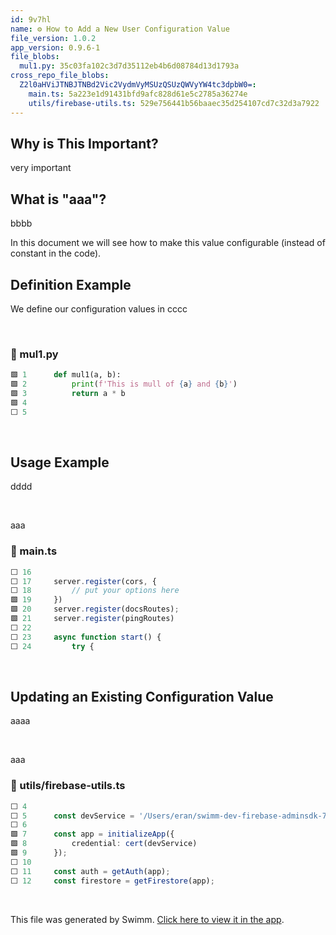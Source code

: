 ```yaml
---
id: 9v7hl
name: ⚙️ How to Add a New User Configuration Value
file_version: 1.0.2
app_version: 0.9.6-1
file_blobs:
  mul1.py: 35c03fa102c3d7d35112eb4b6d08784d13d1793a
cross_repo_file_blobs:
  Z2l0aHViJTNBJTNBd2Vic2VydmVyMSUzQSUzQWVyYW4tc3dpbW0=:
    main.ts: 5a223e1d91431bfd9afc828d61e5c2785a36274e
    utils/firebase-utils.ts: 529e756441b56baaec35d254107cd7c32d3a7922
---
```


## Why is This Important?

very important

## What is "aaa"?

bbbb

In this document we will see how to make this value configurable (instead of constant in the code).

## Definition Example

We define our configuration values in cccc

<br/>



<!-- NOTE-swimm-snippet: the lines below link your snippet to Swimm -->
### 📄 mul1.py
```python
🟩 1      def mul1(a, b):
🟩 2          print(f'This is mull of {a} and {b}')
🟩 3          return a * b
🟩 4      
⬜ 5      
```

<br/>

## Usage Example

dddd

<br/>

aaa
<!-- NOTE-swimm-snippet: the lines below link your snippet to Swimm -->
<!-- NOTE-swimm-repo ::Z2l0aHViJTNBJTNBd2Vic2VydmVyMSUzQSUzQWVyYW4tc3dpbW0=:: -->
### 📄 main.ts
```typescript
⬜ 16     
⬜ 17     server.register(cors, {
⬜ 18         // put your options here
🟩 19     })
🟩 20     server.register(docsRoutes);
🟩 21     server.register(pingRoutes)
⬜ 22     
⬜ 23     async function start() {
⬜ 24         try {
```

<br/>

## Updating an Existing Configuration Value

aaaa

<br/>

aaa
<!-- NOTE-swimm-snippet: the lines below link your snippet to Swimm -->
<!-- NOTE-swimm-repo ::Z2l0aHViJTNBJTNBd2Vic2VydmVyMSUzQSUzQWVyYW4tc3dpbW0=:: -->
### 📄 utils/firebase-utils.ts
```typescript
⬜ 4      
⬜ 5      const devService = '/Users/eran/swimm-dev-firebase-adminsdk-7459w-6c6df8e021.json';
⬜ 6      
🟩 7      const app = initializeApp({
🟩 8          credential: cert(devService)
🟩 9      });
⬜ 10     
⬜ 11     const auth = getAuth(app);
⬜ 12     const firestore = getFirestore(app);
```

<br/>

This file was generated by Swimm. [Click here to view it in the app](http://localhost:5000/repos/Z2l0aHViJTNBJTNBdDElM0ElM0FlcmFuLXN3aW1t/docs/9v7hl).